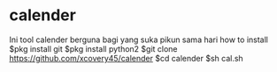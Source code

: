 # calender
Ini tool calender berguna bagi yang suka pikun sama hari
how to install
$pkg install git
$pkg install python2 
$git clone https://github.com/xcovery45/calender
$cd calender
$sh cal.sh
